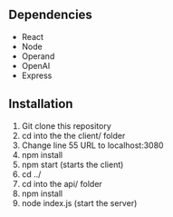 
## Dependencies
- React
- Node
- Operand
- OpenAI
- Express

## Installation

1. Git clone this repository
2. cd into the the client/ folder
3. Change line 55 URL to localhost:3080
4. npm install
5. npm start (starts the client)
6. cd ../ 
7. cd into the api/ folder
8. npm install
9. node index.js (start the server)

